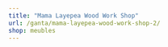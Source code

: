 ```yaml
---
title: "Mama Layepea Wood Work Shop"
url: /ganta/mama-layepea-wood-work-shop-2/
shop: meubles
---
```

